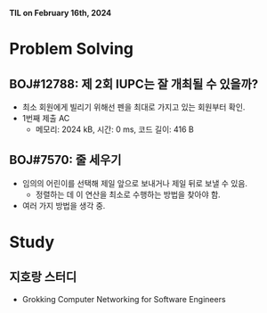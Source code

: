 **TIL on February 16th, 2024**

# Problem Solving
## BOJ#12788: 제 2회 IUPC는 잘 개최될 수 있을까?
* 최소 회원에게 빌리기 위해선 펜을 최대로 가지고 있는 회원부터 확인.
* 1번째 제출 AC
    - 메모리: 2024 kB, 시간: 0 ms, 코드 길이: 416 B

## BOJ#7570: 줄 세우기
* 임의의 어린이를 선택해 제일 앞으로 보내거나 제일 뒤로 보낼 수 있음.
    - 정렬하는 데 이 연산을 최소로 수행하는 방법을 찾아야 함.
* 여러 가지 방법을 생각 중.

# Study
## 지호랑 스터디
* Grokking Computer Networking for Software Engineers
